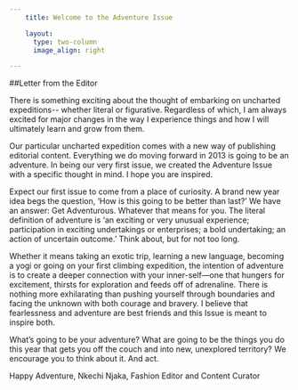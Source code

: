 ```yaml
---
    title: Welcome to the Adventure Issue

    layout:
      type: two-column
      image_align: right

---
```


<style>
article.page h1.title {
  font-family: "rodondoregular" !important;
  margin-bottom: 0.1em;
}

article.page .body p {
  font-style: italic;
  margin: 0.15em 0 0.5em;
}

article.page .body p:last-child {
  margin-bottom: 0;
}

</style>

##Letter from the Editor

There is something exciting about the thought of embarking on uncharted expeditions-- whether literal or figurative. Regardless of which, I am always excited for major changes in the way I experience things and how I will ultimately learn and grow from them.
 
Our particular uncharted expedition comes with a new way of publishing editorial content. Everything we do moving forward in 2013 is going to be an adventure. In being our very first issue, we created the Adventure Issue with a specific thought in mind. I hope you are inspired.
 
Expect our first issue to come from a place of curiosity. A brand new year idea begs the question, ‘How is this going to be better than last?’ We have an answer: Get Adventurous.  Whatever that means for you. The literal definition of adventure is ‘an exciting or very unusual experience; participation in exciting undertakings or enterprises; a bold undertaking; an action of uncertain outcome.’ Think about, but for not too long. 
 
Whether it means taking an exotic trip, learning a new language, becoming a yogi or going on your first climbing expedition, the intention of adventure is to create a deeper connection with your inner-self—one that hungers for excitement, thirsts for exploration and feeds off of adrenaline. There is nothing more exhilarating than pushing yourself through boundaries and facing the unknown with both courage and bravery.  I believe that fearlessness and adventure are best friends and this Issue is meant to inspire both.
 
What’s going to be your adventure? What are going to be the things you do this year that gets you off the couch and into new, unexplored territory? We encourage you to think about it. And act.
 
Happy Adventure,
Nkechi Njaka, Fashion Editor and Content Curator
